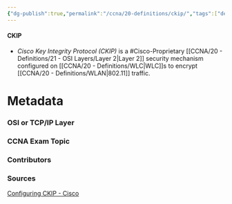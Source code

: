 ```yaml
---
{"dg-publish":true,"permalink":"/ccna/20-definitions/ckip/","tags":["defs_ccna"]}
---
```


#### CKIP
-  *Cisco Key Integrity Protocol (CKIP)* is a #Cisco-Proprietary  [[CCNA/20 - Definitions/21 - OSI Layers/Layer 2\|Layer 2]] security mechanism configured on [[CCNA/20 - Definitions/WLC\|WLC]]s to encrypt [[CCNA/20 - Definitions/WLAN\|802.11]] traffic.








# Metadata
### OSI or TCP/IP Layer

### CCNA Exam Topic

### Contributors

### Sources
[Configuring CKIP - Cisco](https://www.cisco.com/c/en/us/td/docs/wireless/controller/7-4/configuration/guides/consolidated/b_cg74_CONSOLIDATED/m_configuring_ckip.pdf)
